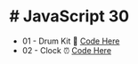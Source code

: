 # # JavaScript 30

+ 01 - Drum Kit :musical_score: [Code Here](https://github.com/KewinLizarraga/JavaScript30/tree/master/JavaScriptDrumKit)
+ 02 - Clock :alarm_clock: [Code Here](https://github.com/KewinLizarraga/JavaScript30/tree/master/02_Clock)
